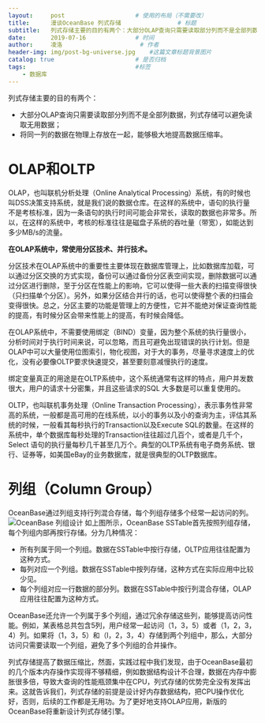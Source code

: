 ```yaml
---
layout:     post   				    # 使用的布局（不需要改）
title:      漫谈OceanBase 列式存储				# 标题 
subtitle:   列式存储主要的目的有两个：大部分OLAP查询只需要读取部分列而不是全部列数据，列式存储可以避免读取无用数据；将同一列的数据在物理上存放在一起，能够极大地提高数据压缩率。 #副标题
date:       2019-07-16				# 时间
author:     凌洛 						# 作者
header-img: img/post-bg-universe.jpg	#这篇文章标题背景图片
catalog: true 						# 是否归档
tags:								#标签
    - 数据库
---
```


列式存储主要的目的有两个：
- 大部分OLAP查询只需要读取部分列而不是全部列数据，列式存储可以避免读取无用数据；
- 将同一列的数据在物理上存放在一起，能够极大地提高数据压缩率。

# OLAP和OLTP
OLAP，也叫联机分析处理（Online Analytical Processing）系统，有的时候也叫DSS决策支持系统，就是我们说的数据仓库。在这样的系统中，语句的执行量不是考核标准，因为一条语句的执行时间可能会非常长，读取的数据也非常多。所以，在这样的系统中，考核的标准往往是磁盘子系统的吞吐量（带宽），如能达到多少MB/s的流量。

**在OLAP系统中，常使用分区技术、并行技术。**

分区技术在OLAP系统中的重要性主要体现在数据库管理上，比如数据库加载，可以通过分区交换的方式实现，备份可以通过备份分区表空间实现，删除数据可以通过分区进行删除，至于分区在性能上的影响，它可以使得一些大表的扫描变得很快（只扫描单个分区）。另外，如果分区结合并行的话，也可以使得整个表的扫描会变得很快。总之，分区主要的功能是管理上的方便性，它并不能绝对保证查询性能的提高，有时候分区会带来性能上的提高，有时候会降低。

在OLAP系统中，不需要使用绑定（BIND）变量，因为整个系统的执行量很小，分析时间对于执行时间来说，可以忽略，而且可避免出现错误的执行计划。但是OLAP中可以大量使用位图索引，物化视图，对于大的事务，尽量寻求速度上的优化，没有必要像OLTP要求快速提交，甚至要刻意减慢执行的速度。

绑定变量真正的用途是在OLTP系统中，这个系统通常有这样的特点，用户并发数很大，用户的请求十分密集，并且这些请求的SQL 大多数是可以重复使用的。

OLTP，也叫联机事务处理（Online Transaction Processing），表示事务性非常高的系统，一般都是高可用的在线系统，以小的事务以及小的查询为主，评估其系统的时候，一般看其每秒执行的Transaction以及Execute SQL的数量。在这样的系统中，单个数据库每秒处理的Transaction往往超过几百个，或者是几千个，Select 语句的执行量每秒几千甚至几万个。典型的OLTP系统有电子商务系统、银行、证券等，如美国eBay的业务数据库，就是很典型的OLTP数据库。

# 列组（Column Group）

OceanBase通过列组支持行列混合存储，每个列组存储多个经常一起访问的列。
![OceanBase 列组设计](https://oss-weslie.oss-cn-shanghai.aliyuncs.com/%E5%9B%BE%E7%89%87/github%E5%8D%9A%E5%AE%A2%E5%9B%BE/07cf7f105e565768d40ccd5987ccef0393bb79bc.jpeg)
如上图所示，OceanBase SSTable首先按照列组存储，每个列组内部再按行存储。分为几种情况：
- 所有列属于同一个列组。数据在SSTable中按行存储，OLTP应用往往配置为这种方式。
- 每列对应一个列组。数据在SSTable中按列存储，这种方式在实际应用中比较少见。
- 每个列组对应一行数据的部分列。数据在SSTable中按行列混合存储，OLAP应用往往配置为这种方式。

OceanBase还允许一个列属于多个列组，通过冗余存储这些列，能够提高访问性能。例如，某表格总共包含5列，用户经常一起访问（1，3，5）或者（1，2，3，4）列。如果将（1，3，5）和（l，2，3，4）存储到两个列组中，那么，大部分访问只需要读取一个列组，避免了多个列组的合并操作。

列式存储提高了数据压缩比，然面，实践过程中我们发现，由于OceanBase最初的几个版本内存操作实现得不够精细，例如数据结构设计不合理，数据在内存中膨胀很多倍，导致大查询的性能瓶颈集中在CPU，列式存储的优势完全没有发挥出来。这就告诉我们，列式存储的前提是设计好内存数据结构，把CPU操作优化好，否则，后续的工作都是无用功。为了更好地支持OLAP应用，新版的OceanBase将重新设计列式存储引擎。
